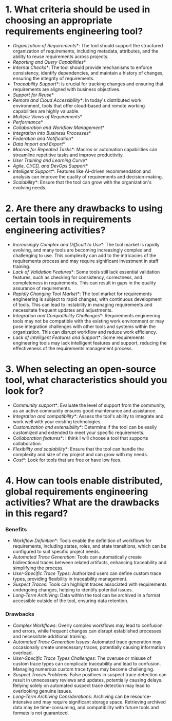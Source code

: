# 1. What criteria should be used in choosing an appropriate requirements engineering tool?
- *Organization of Requirements**: The tool should support the structured organization of requirements, including metadata, attributes, and the ability to reuse requirements across projects.
- *Reporting and Query Capabilities**
- *Internal Checks**: The tool should provide mechanisms to enforce consistency, identify dependencies, and maintain a history of changes, ensuring the integrity of requirements.
- *Traceability Support**: is crucial for tracking changes and ensuring that requirements are aligned with business objectives.
- *Support for Reuse**
- *Remote and Cloud Accessibility**: In today's distributed work environment, tools that offer cloud-based and remote working capabilities are highly valuable.
- *Multiple Views of Requirements**
- *Performance**
- *Collaboration and Workflow Management**
- *Integration into Business Processes**
- *Federation and Notification**
- *Data Import and Export**
- *Macros for Repeated Tasks**: Macros or automation capabilities can streamline repetitive tasks and improve productivity.
- *User Training and Learning Curve**
- *Agile, CI/CD, and DevOps Support**
- *Intelligent Support**: Features like AI-driven recommendation and analysis can improve the quality of requirements and decision-making.
- *Scalability**: Ensure that the tool can grow with the organization's evolving needs.
# 2. Are there any drawbacks to using certain tools in requirements engineering activities?
- *Increasingly Complex and Difficult to Use**: The tool market is rapidly evolving, and many tools are becoming increasingly complex and challenging to use. This complexity can add to the intricacies of the requirements process and may require significant investment in staff training.
- *Lack of Validation Features**: Some tools still lack essential validation features, such as checking for consistency, correctness, and completeness in requirements. This can result in gaps in the quality assurance of requirements.
- *Rapidly Changing Tool Market**: The tool market for requirements engineering is subject to rapid changes, with continuous development of tools. This can lead to instability in managing requirements and necessitate frequent updates and adjustments.
- *Integration and Compatibility Challenges**: Requirements engineering tools may not be compatible with the existing work environment or may pose integration challenges with other tools and systems within the organization. This can disrupt workflow and reduce work efficiency.
- *Lack of Intelligent Features and Support**: Some requirements engineering tools may lack intelligent features and support, reducing the effectiveness of the requirements management process.
# 3. When selecting an open-source tool, what characteristics should you look for?
- *Community support**: Evaluate the level of support from the community, as an active community ensures good maintenance and assistance.
- *Integration and compatibility**: Assess the tool's ability to integrate and work well with your existing technologies.
- *Customization and extensibility**: Determine if the tool can be easily customized and extended to meet your specific requirements.
- *Collaboration features**: I think I will choose a tool that supports collaboration.
- *Flexibility and scalability**: Ensure that the tool can handle the complexity and size of my project and can grow with my needs.
- *Cost**: Look for tools that are free or have low fees.
# 4. How can tools enable distributed, global requirements engineering activities? What are the drawbacks in this regard?
### Benefits
- *Workflow Definition**: Tools enable the definition of workflows for requirements, including states, roles, and state transitions, which can be configured to suit specific project needs.
- *Automated Trace Generation*: Tools can automatically create bidirectional traces between related artifacts, enhancing traceability and simplifying the process.
- *User-Specific Trace Types*: Authorized users can define custom trace types, providing flexibility in traceability management.
- *Suspect Traces*: Tools can highlight traces associated with requirements undergoing changes, helping to identify potential issues.
- *Long-Term Archiving*: Data within the tool can be archived in a format accessible outside of the tool, ensuring data retention.
### Drawbacks
- *Complex Workflows*: Overly complex workflows may lead to confusion and errors, while frequent changes can disrupt established processes and necessitate additional training.
- *Automated Trace Generation Issues*: Automated trace generation may occasionally create unnecessary traces, potentially causing information overload.
- *User-Specific Trace Types Challenges*: The overuse or misuse of custom trace types can complicate traceability and lead to confusion. Managing numerous custom trace types may become challenging.
- *Suspect Traces Problems*: False positives in suspect trace detection can result in unnecessary reviews and updates, potentially causing delays. Relying solely on automated suspect trace detection may lead to overlooking genuine issues.
- *Long-Term Archiving Considerations*: Archiving can be resource-intensive and may require significant storage space. Retrieving archived data may be time-consuming, and compatibility with future tools and formats is not guaranteed.
